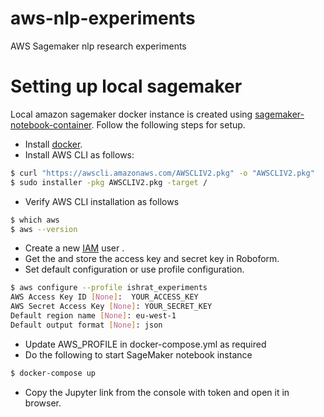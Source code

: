 # aws-nlp-experiments
AWS Sagemaker nlp research experiments 


# Setting up local sagemaker

Local amazon sagemaker docker instance is created using [sagemaker-notebook-container](https://github.com/qtangs/sagemaker-notebook-container). Follow the following steps for setup.
- Install [docker](https://docs.docker.com/docker-for-mac/install/).
- Install AWS CLI as follows:
```sh
$ curl "https://awscli.amazonaws.com/AWSCLIV2.pkg" -o "AWSCLIV2.pkg"
$ sudo installer -pkg AWSCLIV2.pkg -target /
```
- Verify AWS CLI installation as follows
```sh
$ which aws
$ aws --version
```
- Create a new [IAM](https://console.aws.amazon.com/iam/) user .
- Get the and store the access key and secret key in Roboform.
- Set default configuration or use profile configuration.
```sh
$ aws configure --profile ishrat_experiments
AWS Access Key ID [None]:  YOUR_ACCESS_KEY
AWS Secret Access Key [None]: YOUR_SECRET_KEY
Default region name [None]: eu-west-1
Default output format [None]: json
```
- Update AWS_PROFILE in docker-compose.yml as required
- Do the following to start SageMaker notebook instance
```sh
$ docker-compose up
```
- Copy the Jupyter link from the console with token and open it in browser.
